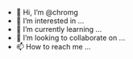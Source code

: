 - 👋 Hi, I’m @chromg
- 👀 I’m interested in ...
- 🌱 I’m currently learning ...
- 💞️ I’m looking to collaborate on ...
- 📫 How to reach me ...

<!---
chromg/chromg is a ✨ special ✨ repository because its `README.md` (this file) appears on your GitHub profile.
You can click the Preview link to take a look at your changes.
--->
